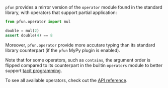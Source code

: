 `pfun` provides a mirror version of the `operator` module found in the standard library, with operators that support partial application:

```python
from pfun.operator import mul

double = mul(2)
assert double(4) == 8
```
Moreover, `pfun.operator` provide more accutare typing than its standard library counterpart (if the `pfun` MyPy plugin is enabled).

Note that for some operators, such as `contains`, the argument order is flipped compared to its counterpart in the builtin `operators` module to better support [tacit programming](https://en.wikipedia.org/wiki/Tacit_programming).

To see all available operators, check out the [API reference](operators_api.md).
